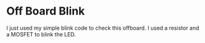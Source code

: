 # Off Board Blink
I just used my simple blink code to check this offboard.
I used a resistor and a MOSFET to blink the LED.